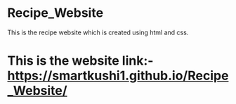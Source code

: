 # Recipe_Website
This is the recipe website  which is created using html and css.
# This is the website link:- https://smartkushi1.github.io/Recipe_Website/
